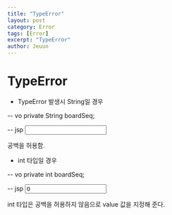 ```yaml
---
title: "TypeError"
layout: post
category: Error
tags: [Error]
excerpt: "TypeError"
author: Jeuun
---
```


# TypeError

- TypeError 발생시 String일 경우

-- vo
private String boardSeq;

-- jsp
<input name="boardSeq" id="boardSeq"/>

공백을 허용함. 

- int 타입일 경우

-- vo
private int boardSeq;

-- jsp
<input name="boardSeq" id="boardSeq" value="0"/>

int 타입은 공백을 허용하지 않음으로 value 값을 지정해 준다.
